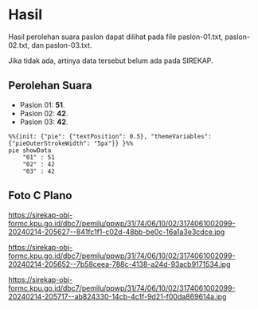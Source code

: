 # Hasil

Hasil perolehan suara paslon dapat dilihat pada file paslon-01.txt, paslon-02.txt, dan paslon-03.txt.

Jika tidak ada, artinya data tersebut belum ada pada SIREKAP.

## Perolehan Suara

 * Paslon 01: **51**.
 * Paslon 02: **42**.
 * Paslon 03: **42**.

```mermaid
%%{init: {"pie": {"textPosition": 0.5}, "themeVariables": {"pieOuterStrokeWidth": "5px"}} }%%
pie showData
    "01" : 51
    "02" : 42
    "03" : 42
```
## Foto C Plano

https://sirekap-obj-formc.kpu.go.id/dbc7/pemilu/ppwp/31/74/06/10/02/3174061002099-20240214-205627--841fc1f1-c02d-48bb-be0c-16a1a3e3cdce.jpg

https://sirekap-obj-formc.kpu.go.id/dbc7/pemilu/ppwp/31/74/06/10/02/3174061002099-20240214-205652--7b58ceea-788c-4138-a24d-93acb9171534.jpg

https://sirekap-obj-formc.kpu.go.id/dbc7/pemilu/ppwp/31/74/06/10/02/3174061002099-20240214-205717--ab824330-14cb-4c1f-9d21-f00da869614a.jpg

